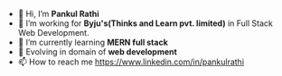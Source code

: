 - 👋 Hi, I’m **Pankul Rathi**
- 👀 I’m working for **Byju's(Thinks and Learn pvt. limited)** in Full Stack Web Development. 
- 🌱 I’m currently learning **MERN full stack**
- 💞️ Evolving in domain of  **web development**
- 📫 How to reach me https://www.linkedin.com/in/pankulrathi


